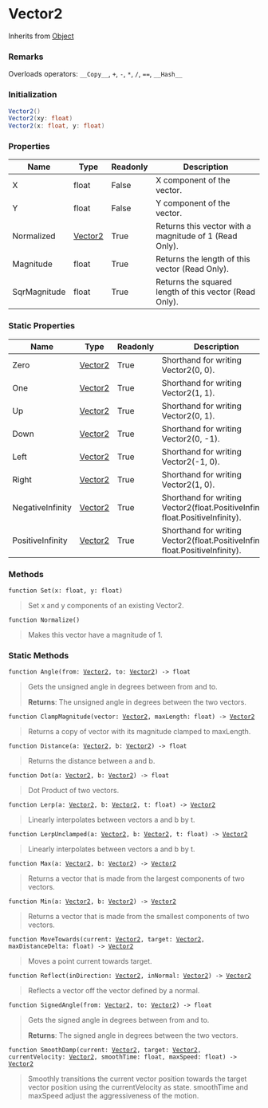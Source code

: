 # Vector2
Inherits from [Object](../objects/Object.md)
### Remarks
Overloads operators: 
`__Copy__`, `+`, `-`, `*`, `/`, `==`, `__Hash__`
### Initialization
```csharp
Vector2()
Vector2(xy: float)
Vector2(x: float, y: float)
```

### Properties
|Name|Type|Readonly|Description|
|---|---|---|---|
|X|float|False|X component of the vector.|
|Y|float|False|Y component of the vector.|
|Normalized|[Vector2](../objects/Vector2.md)|True|Returns this vector with a magnitude of 1 (Read Only).|
|Magnitude|float|True|Returns the length of this vector (Read Only).|
|SqrMagnitude|float|True|Returns the squared length of this vector (Read Only).|


### Static Properties
|Name|Type|Readonly|Description|
|---|---|---|---|
|Zero|[Vector2](../objects/Vector2.md)|True|Shorthand for writing Vector2(0, 0).|
|One|[Vector2](../objects/Vector2.md)|True|Shorthand for writing Vector2(1, 1).|
|Up|[Vector2](../objects/Vector2.md)|True|Shorthand for writing Vector2(0, 1).|
|Down|[Vector2](../objects/Vector2.md)|True|Shorthand for writing Vector2(0, -1).|
|Left|[Vector2](../objects/Vector2.md)|True|Shorthand for writing Vector2(-1, 0).|
|Right|[Vector2](../objects/Vector2.md)|True|Shorthand for writing Vector2(1, 0).|
|NegativeInfinity|[Vector2](../objects/Vector2.md)|True|Shorthand for writing Vector2(float.PositiveInfinity, float.PositiveInfinity).|
|PositiveInfinity|[Vector2](../objects/Vector2.md)|True|Shorthand for writing Vector2(float.PositiveInfinity, float.PositiveInfinity).|


### Methods
<pre class="language-typescript"><code class="lang-typescript">function Set(x: float, y: float)</code></pre>
> Set x and y components of an existing Vector2.
> 
<pre class="language-typescript"><code class="lang-typescript">function Normalize()</code></pre>
> Makes this vector have a magnitude of 1.
> 

### Static Methods
<pre class="language-typescript"><code class="lang-typescript">function Angle(from: <a data-footnote-ref href="#user-content-fn-42">Vector2</a>, to: <a data-footnote-ref href="#user-content-fn-42">Vector2</a>) -> float</code></pre>
> Gets the unsigned angle in degrees between from and to.
> 
> **Returns**: The unsigned angle in degrees between the two vectors.
<pre class="language-typescript"><code class="lang-typescript">function ClampMagnitude(vector: <a data-footnote-ref href="#user-content-fn-42">Vector2</a>, maxLength: float) -> <a data-footnote-ref href="#user-content-fn-42">Vector2</a></code></pre>
> Returns a copy of vector with its magnitude clamped to maxLength.
> 
<pre class="language-typescript"><code class="lang-typescript">function Distance(a: <a data-footnote-ref href="#user-content-fn-42">Vector2</a>, b: <a data-footnote-ref href="#user-content-fn-42">Vector2</a>) -> float</code></pre>
> Returns the distance between a and b.
> 
<pre class="language-typescript"><code class="lang-typescript">function Dot(a: <a data-footnote-ref href="#user-content-fn-42">Vector2</a>, b: <a data-footnote-ref href="#user-content-fn-42">Vector2</a>) -> float</code></pre>
> Dot Product of two vectors.
> 
<pre class="language-typescript"><code class="lang-typescript">function Lerp(a: <a data-footnote-ref href="#user-content-fn-42">Vector2</a>, b: <a data-footnote-ref href="#user-content-fn-42">Vector2</a>, t: float) -> <a data-footnote-ref href="#user-content-fn-42">Vector2</a></code></pre>
> Linearly interpolates between vectors a and b by t.
> 
<pre class="language-typescript"><code class="lang-typescript">function LerpUnclamped(a: <a data-footnote-ref href="#user-content-fn-42">Vector2</a>, b: <a data-footnote-ref href="#user-content-fn-42">Vector2</a>, t: float) -> <a data-footnote-ref href="#user-content-fn-42">Vector2</a></code></pre>
> Linearly interpolates between vectors a and b by t.
> 
<pre class="language-typescript"><code class="lang-typescript">function Max(a: <a data-footnote-ref href="#user-content-fn-42">Vector2</a>, b: <a data-footnote-ref href="#user-content-fn-42">Vector2</a>) -> <a data-footnote-ref href="#user-content-fn-42">Vector2</a></code></pre>
> Returns a vector that is made from the largest components of two vectors.
> 
<pre class="language-typescript"><code class="lang-typescript">function Min(a: <a data-footnote-ref href="#user-content-fn-42">Vector2</a>, b: <a data-footnote-ref href="#user-content-fn-42">Vector2</a>) -> <a data-footnote-ref href="#user-content-fn-42">Vector2</a></code></pre>
> Returns a vector that is made from the smallest components of two vectors.
> 
<pre class="language-typescript"><code class="lang-typescript">function MoveTowards(current: <a data-footnote-ref href="#user-content-fn-42">Vector2</a>, target: <a data-footnote-ref href="#user-content-fn-42">Vector2</a>, maxDistanceDelta: float) -> <a data-footnote-ref href="#user-content-fn-42">Vector2</a></code></pre>
> Moves a point current towards target.
> 
<pre class="language-typescript"><code class="lang-typescript">function Reflect(inDirection: <a data-footnote-ref href="#user-content-fn-42">Vector2</a>, inNormal: <a data-footnote-ref href="#user-content-fn-42">Vector2</a>) -> <a data-footnote-ref href="#user-content-fn-42">Vector2</a></code></pre>
> Reflects a vector off the vector defined by a normal.
> 
<pre class="language-typescript"><code class="lang-typescript">function SignedAngle(from: <a data-footnote-ref href="#user-content-fn-42">Vector2</a>, to: <a data-footnote-ref href="#user-content-fn-42">Vector2</a>) -> float</code></pre>
> Gets the signed angle in degrees between from and to.
> 
> **Returns**: The signed angle in degrees between the two vectors.
<pre class="language-typescript"><code class="lang-typescript">function SmoothDamp(current: <a data-footnote-ref href="#user-content-fn-42">Vector2</a>, target: <a data-footnote-ref href="#user-content-fn-42">Vector2</a>, currentVelocity: <a data-footnote-ref href="#user-content-fn-42">Vector2</a>, smoothTime: float, maxSpeed: float) -> <a data-footnote-ref href="#user-content-fn-42">Vector2</a></code></pre>
> Smoothly transitions the current vector position towards the target vector position using the currentVelocity as state. smoothTime and maxSpeed adjust the aggressiveness of the motion.
> 

[^0]: [Camera](../static/Camera.md)
[^1]: [Character](../objects/Character.md)
[^2]: [Collider](../objects/Collider.md)
[^3]: [Collision](../objects/Collision.md)
[^4]: [Color](../objects/Color.md)
[^5]: [Convert](../static/Convert.md)
[^6]: [Cutscene](../static/Cutscene.md)
[^7]: [Dict](../objects/Dict.md)
[^8]: [Game](../static/Game.md)
[^9]: [Human](../objects/Human.md)
[^10]: [Input](../static/Input.md)
[^11]: [Json](../static/Json.md)
[^12]: [LightBuiltin](../static/LightBuiltin.md)
[^13]: [LineCastHitResult](../objects/LineCastHitResult.md)
[^14]: [LineRenderer](../objects/LineRenderer.md)
[^15]: [List](../objects/List.md)
[^16]: [Locale](../static/Locale.md)
[^17]: [LodBuiltin](../static/LodBuiltin.md)
[^18]: [Map](../static/Map.md)
[^19]: [MapObject](../objects/MapObject.md)
[^20]: [MapTargetable](../objects/MapTargetable.md)
[^21]: [Math](../static/Math.md)
[^22]: [NavmeshObstacleBuiltin](../static/NavmeshObstacleBuiltin.md)
[^23]: [Network](../static/Network.md)
[^24]: [NetworkView](../objects/NetworkView.md)
[^25]: [PersistentData](../static/PersistentData.md)
[^26]: [Physics](../static/Physics.md)
[^27]: [PhysicsMaterialBuiltin](../static/PhysicsMaterialBuiltin.md)
[^28]: [Player](../objects/Player.md)
[^29]: [Prefab](../objects/Prefab.md)
[^30]: [Quaternion](../objects/Quaternion.md)
[^31]: [Random](../objects/Random.md)
[^32]: [Range](../objects/Range.md)
[^33]: [RigidbodyBuiltin](../static/RigidbodyBuiltin.md)
[^34]: [RoomData](../static/RoomData.md)
[^35]: [Set](../objects/Set.md)
[^36]: [Shifter](../objects/Shifter.md)
[^37]: [String](../static/String.md)
[^38]: [Time](../static/Time.md)
[^39]: [Titan](../objects/Titan.md)
[^40]: [Transform](../objects/Transform.md)
[^41]: [UI](../static/UI.md)
[^42]: [Vector2](../objects/Vector2.md)
[^43]: [Vector3](../objects/Vector3.md)
[^44]: [WallColossal](../objects/WallColossal.md)
[^45]: [Object](../objects/Object.md)
[^46]: [Component](../objects/Component.md)
